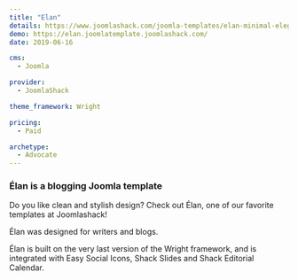 ```yaml
---
title: "Elan"
details: https://www.joomlashack.com/joomla-templates/elan-minimal-elegant
demo: https://elan.joomlatemplate.joomlashack.com/
date: 2019-06-16

cms: 
  - Joomla

provider:
  - JoomlaShack

theme_framework: Wright

pricing:
  - Paid

archetype:
  - Advocate
---
```


### Élan is a blogging Joomla template

Do you like clean and stylish design? Check out Élan, one of our favorite templates at Joomlashack!

Élan was designed for writers and blogs.

Élan is built on the very last version of the Wright framework, and is integrated with Easy Social Icons, Shack Slides and Shack Editorial Calendar.